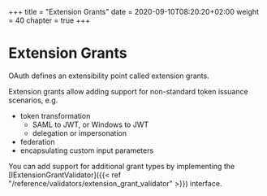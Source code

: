 +++
title = "Extension Grants"
date = 2020-09-10T08:20:20+02:00
weight = 40
chapter = true
+++

# Extension Grants

OAuth defines an extensibility point called extension grants.

Extension grants allow adding support for non-standard token issuance scenarios, e.g.

* token transformation
    * SAML to JWT, or Windows to JWT
    * delegation or impersonation
* federation
* encapsulating custom input parameters

You can add support for additional grant types by implementing the [IExtensionGrantValidator]({{< ref "/reference/validators/extension_grant_validator" >}}) interface.
